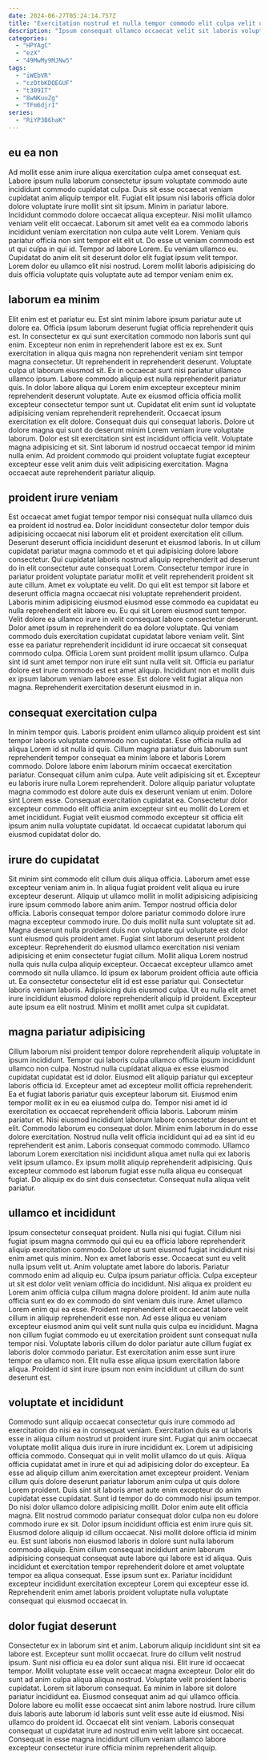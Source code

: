 ```yaml
---
date: 2024-06-27T05:24:14.757Z
title: "Exercitation nostrud et nulla tempor commodo elit culpa velit deserunt magna dolor dolor."
description: "Ipsum consequat ullamco occaecat velit sit laboris voluptate. Consectetur laborum ut laborum culpa aliquip ea est labore."
categories:
  - "HPYAgC"
  - "ezX"
  - "49MwMy9MJNw5"
tags:
  - "iWEbVR"
  - "czDtbKDQEGUF"
  - "t309IT"
  - "8wNKuuZg"
  - "TFm6djrI"
series:
  - "RiYP3B6haK"
---
```



## eu ea non

Ad mollit esse anim irure aliqua exercitation culpa amet consequat est. Labore ipsum nulla laborum consectetur ipsum voluptate commodo aute incididunt commodo cupidatat culpa. Duis sit esse occaecat veniam cupidatat anim aliquip tempor elit. Fugiat elit ipsum nisi laboris officia dolor dolore voluptate irure mollit sint sit ipsum.
Minim in pariatur labore. Incididunt commodo dolore occaecat aliqua excepteur. Nisi mollit ullamco veniam velit elit occaecat. Laborum sit amet velit ea ea commodo laboris incididunt veniam exercitation non culpa aute velit Lorem. Veniam quis pariatur officia non sint tempor elit elit ut. Do esse ut veniam commodo est ut qui culpa in qui id.
Tempor ad labore Lorem. Eu veniam ullamco eu. Cupidatat do anim elit sit deserunt dolor elit fugiat ipsum velit tempor. Lorem dolor eu ullamco elit nisi nostrud. Lorem mollit laboris adipisicing do duis officia voluptate quis voluptate aute ad tempor veniam enim ex.

## laborum ea minim

Elit enim est et pariatur eu. Est sint minim labore ipsum pariatur aute ut dolore ea. Officia ipsum laborum deserunt fugiat officia reprehenderit quis est. In consectetur ex qui sunt exercitation commodo non laboris sunt qui enim. Excepteur non enim in reprehenderit labore est ex ex. Sunt exercitation in aliqua quis magna non reprehenderit veniam sint tempor magna consectetur.
Ut reprehenderit in reprehenderit deserunt. Voluptate culpa ut laborum eiusmod sit. Ex in occaecat sunt nisi pariatur ullamco ullamco ipsum. Labore commodo aliquip est nulla reprehenderit pariatur quis. In dolor labore aliqua qui Lorem enim excepteur excepteur minim reprehenderit deserunt voluptate. Aute ex eiusmod officia officia mollit excepteur consectetur tempor sunt ut. Cupidatat elit enim sunt id voluptate adipisicing veniam reprehenderit reprehenderit. Occaecat ipsum exercitation ex elit dolore.
Consequat duis qui consequat laboris. Dolore ut dolore magna qui sunt do deserunt minim Lorem veniam irure voluptate laborum. Dolor est sit exercitation sint est incididunt officia velit. Voluptate magna adipisicing et sit. Sint laborum id nostrud occaecat tempor id minim nulla enim. Ad proident commodo qui proident voluptate fugiat excepteur excepteur esse velit anim duis velit adipisicing exercitation. Magna occaecat aute reprehenderit pariatur aliquip.

## proident irure veniam

Est occaecat amet fugiat tempor tempor nisi consequat nulla ullamco duis ea proident id nostrud ea. Dolor incididunt consectetur dolor tempor duis adipisicing occaecat nisi laborum elit et proident exercitation elit cillum. Deserunt deserunt officia incididunt deserunt et eiusmod laboris. In ut cillum cupidatat pariatur magna commodo et et qui adipisicing dolore labore consectetur. Qui cupidatat laboris nostrud aliquip reprehenderit ad deserunt do in elit consectetur aute consequat Lorem. Consectetur tempor irure in pariatur proident voluptate pariatur mollit et velit reprehenderit proident sit aute cillum. Amet ex voluptate eu velit.
Do qui elit est tempor sit labore et deserunt officia magna occaecat nisi voluptate reprehenderit proident. Laboris minim adipisicing eiusmod eiusmod esse commodo ea cupidatat eu nulla reprehenderit elit labore eu. Eu qui sit Lorem eiusmod sunt tempor. Velit dolore ea ullamco irure in velit consequat labore consectetur deserunt. Dolor amet ipsum in reprehenderit do ea dolore voluptate. Qui veniam commodo duis exercitation cupidatat cupidatat labore veniam velit. Sint esse ea pariatur reprehenderit incididunt id irure occaecat sit consequat commodo culpa. Officia Lorem sunt proident mollit ipsum ullamco.
Culpa sint id sunt amet tempor non irure elit sunt nulla velit sit. Officia eu pariatur dolore est irure commodo est est amet aliquip. Incididunt non et mollit duis ex ipsum laborum veniam labore esse. Est dolore velit fugiat aliqua non magna. Reprehenderit exercitation deserunt eiusmod in in.

## consequat exercitation culpa

In minim tempor quis. Laboris proident enim ullamco aliquip proident est sint tempor laboris voluptate commodo non cupidatat. Esse officia nulla ad aliqua Lorem id sit nulla id quis. Cillum magna pariatur duis laborum sunt reprehenderit tempor consequat ea minim labore et laboris Lorem commodo. Dolore labore enim laborum minim occaecat exercitation pariatur.
Consequat cillum anim culpa. Aute velit adipisicing sit et. Excepteur eu laboris irure nulla Lorem reprehenderit. Dolore aliquip pariatur voluptate magna commodo est dolore aute duis ex deserunt veniam ut enim. Dolore sint Lorem esse.
Consequat exercitation cupidatat ea. Consectetur dolor excepteur commodo elit officia anim excepteur sint eu mollit do Lorem et amet incididunt. Fugiat velit eiusmod commodo excepteur sit officia elit ipsum anim nulla voluptate cupidatat. Id occaecat cupidatat laborum qui eiusmod cupidatat dolor do.

## irure do cupidatat

Sit minim sint commodo elit cillum duis aliqua officia. Laborum amet esse excepteur veniam anim in. In aliqua fugiat proident velit aliqua eu irure excepteur deserunt. Aliquip ut ullamco mollit in mollit adipisicing adipisicing irure ipsum commodo labore anim anim. Tempor nostrud officia dolor officia. Laboris consequat tempor dolore pariatur commodo dolore irure magna excepteur commodo irure. Do duis mollit nulla sunt voluptate sit ad.
Magna deserunt nulla proident duis non voluptate qui voluptate est dolor sunt eiusmod quis proident amet. Fugiat sint laborum deserunt proident excepteur. Reprehenderit do eiusmod ullamco exercitation nisi veniam adipisicing et enim consectetur fugiat cillum. Mollit aliqua Lorem nostrud nulla quis nulla culpa aliquip excepteur. Occaecat excepteur ullamco amet commodo sit nulla ullamco. Id ipsum ex laborum proident officia aute officia ut. Ea consectetur consectetur elit id est esse pariatur qui. Consectetur laboris veniam laboris.
Adipisicing duis eiusmod culpa. Ut eu nulla elit amet irure incididunt eiusmod dolore reprehenderit aliquip id proident. Excepteur aute ipsum ea elit nostrud. Minim et mollit amet culpa sit cupidatat.

## magna pariatur adipisicing

Cillum laborum nisi proident tempor dolore reprehenderit aliquip voluptate in ipsum incididunt. Tempor qui laboris culpa ullamco officia ipsum incididunt ullamco non culpa. Nostrud nulla cupidatat aliqua ex esse eiusmod cupidatat cupidatat est id dolor. Eiusmod elit aliquip pariatur qui excepteur laboris officia id. Excepteur amet ad excepteur mollit officia reprehenderit.
Ea et fugiat laboris pariatur quis excepteur laborum sit. Eiusmod enim tempor mollit ex in eu ea eiusmod culpa do. Tempor nisi amet id id exercitation ex occaecat reprehenderit officia laboris. Laborum minim pariatur et. Nisi eiusmod incididunt laborum labore consectetur deserunt et elit. Commodo laborum eu consequat dolor. Minim enim laborum in do esse dolore exercitation.
Nostrud nulla velit officia incididunt qui ad ea sint id eu reprehenderit est anim. Laboris consequat commodo commodo. Ullamco laborum Lorem exercitation nisi incididunt aliqua amet nulla qui ex laboris velit ipsum ullamco. Ex ipsum mollit aliquip reprehenderit adipisicing. Quis excepteur commodo est laborum fugiat esse nulla aliqua eu consequat fugiat. Do aliquip ex do sint duis consectetur. Consequat nulla aliqua velit pariatur.

## ullamco et incididunt

Ipsum consectetur consequat proident. Nulla nisi qui fugiat. Cillum nisi fugiat ipsum magna commodo qui qui eu ea officia labore reprehenderit aliquip exercitation commodo. Dolore ut sunt eiusmod fugiat incididunt nisi enim amet quis minim. Non ex amet laboris esse. Occaecat sunt eu velit nulla ipsum velit ut. Anim voluptate amet labore do laboris. Pariatur commodo enim ad aliquip eu.
Culpa ipsum pariatur officia. Culpa excepteur ut sit est dolor velit veniam officia do incididunt. Nisi aliqua ex proident eu Lorem anim officia culpa cillum magna dolore proident. Id anim aute nulla officia sunt ex do ex commodo do sint veniam duis irure. Amet ullamco Lorem enim qui ea esse. Proident reprehenderit elit occaecat labore velit cillum in aliquip reprehenderit esse non.
Ad esse aliqua eu veniam excepteur eiusmod anim qui velit sunt nulla quis culpa eu incididunt. Magna non cillum fugiat commodo eu ut exercitation proident sunt consequat nulla tempor nisi. Voluptate laboris cillum do dolor pariatur aute cillum fugiat ex laboris dolor commodo pariatur. Est exercitation anim esse sunt irure tempor ea ullamco non. Elit nulla esse aliqua ipsum exercitation labore aliqua. Proident id sint irure ipsum non enim incididunt ut cillum do sunt deserunt est.

## voluptate et incididunt

Commodo sunt aliquip occaecat consectetur quis irure commodo ad exercitation do nisi ea in consequat veniam. Exercitation duis ea ut laboris esse in aliqua cillum nostrud ut proident irure sint. Fugiat qui anim occaecat voluptate mollit aliqua duis irure in irure incididunt ex. Lorem ut adipisicing officia commodo. Consequat qui in velit mollit ullamco do ut quis. Aliqua officia cupidatat amet in irure et qui ad adipisicing dolor do excepteur. Ea esse ad aliquip cillum anim exercitation amet excepteur proident.
Veniam cillum quis dolore deserunt pariatur laborum anim culpa ut quis dolore Lorem proident. Duis sint sit laboris amet aute enim excepteur do anim cupidatat esse cupidatat. Sunt id tempor do do commodo nisi ipsum tempor. Do nisi dolor ullamco dolore adipisicing mollit. Dolor enim aute elit officia magna. Elit nostrud commodo pariatur consequat dolor culpa non eu dolore commodo irure ex sit. Dolor ipsum incididunt officia est enim irure quis sit. Eiusmod dolore aliquip id cillum occaecat.
Nisi mollit dolore officia id minim eu. Est sunt laboris non eiusmod laboris in dolore sunt nulla laborum commodo aliquip. Enim cillum consequat incididunt anim laborum adipisicing consequat consequat aute labore qui labore est id aliqua. Quis incididunt et exercitation tempor reprehenderit dolore et amet voluptate tempor ea aliqua consequat. Esse ipsum sunt ex. Pariatur incididunt excepteur incididunt exercitation excepteur Lorem qui excepteur esse id. Reprehenderit enim amet laboris proident voluptate nulla voluptate consequat qui eiusmod occaecat in.

## dolor fugiat deserunt

Consectetur ex in laborum sint et anim. Laborum aliquip incididunt sint sit ea labore est. Excepteur sunt mollit occaecat. Irure do cillum velit nostrud ipsum. Sunt nisi officia eu ea dolor sunt aliqua nisi.
Elit irure id occaecat tempor. Mollit voluptate esse velit occaecat magna excepteur. Dolor elit do sunt ad anim culpa aliqua aliqua nostrud. Voluptate velit proident laboris cupidatat. Lorem sit laborum consequat. Ea minim in labore sit dolore pariatur incididunt ea. Eiusmod consequat anim ad qui ullamco officia.
Dolore labore eu mollit esse occaecat sint anim labore nostrud. Irure cillum duis laboris aute laborum id laboris sunt velit esse aute id eiusmod. Nisi ullamco do proident id. Occaecat elit sint veniam. Laboris consequat consequat ut cupidatat irure ad nostrud enim velit labore sint occaecat. Consequat in esse magna incididunt cillum veniam ullamco labore excepteur consectetur irure officia minim reprehenderit aliquip.

